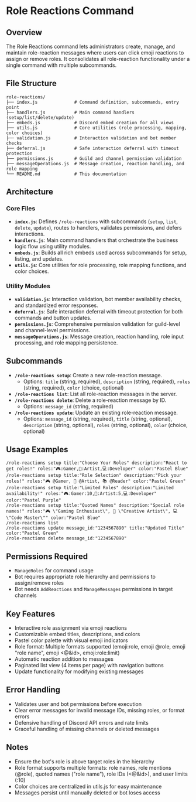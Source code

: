 # Role Reactions Command

## Overview

The Role Reactions command lets administrators create, manage, and maintain role-reaction messages where users can click emoji reactions to assign or remove roles. It consolidates all role-reaction functionality under a single command with multiple subcommands.

## File Structure

```
role-reactions/
├── index.js              # Command definition, subcommands, entry point
├── handlers.js           # Main command handlers (setup/list/delete/update)
├── embeds.js             # Discord embed creation for all views
├── utils.js              # Core utilities (role processing, mapping, color choices)
├── validation.js         # Interaction validation and bot member checks
├── deferral.js           # Safe interaction deferral with timeout protection
├── permissions.js        # Guild and channel permission validation
├── messageOperations.js  # Message creation, reaction handling, and role mapping
└── README.md             # This documentation
```

## Architecture

### **Core Files**

- **`index.js`**: Defines `/role-reactions` with subcommands (`setup`, `list`, `delete`, `update`), routes to handlers, validates permissions, and defers interactions.
- **`handlers.js`**: Main command handlers that orchestrate the business logic flow using utility modules.
- **`embeds.js`**: Builds all rich embeds used across subcommands for setup, listing, and updates.
- **`utils.js`**: Core utilities for role processing, role mapping functions, and color choices.

### **Utility Modules**

- **`validation.js`**: Interaction validation, bot member availability checks, and standardized error responses.
- **`deferral.js`**: Safe interaction deferral with timeout protection for both commands and button updates.
- **`permissions.js`**: Comprehensive permission validation for guild-level and channel-level permissions.
- **`messageOperations.js`**: Message creation, reaction handling, role input processing, and role mapping persistence.

## Subcommands

- **`/role-reactions setup`**: Create a new role-reaction message.
  - Options: `title` (string, required), `description` (string, required), `roles` (string, required), `color` (choice, optional)
- **`/role-reactions list`**: List all role-reaction messages in the server.
- **`/role-reactions delete`**: Delete a role-reaction message by ID.
  - Options: `message_id` (string, required)
- **`/role-reactions update`**: Update an existing role-reaction message.
  - Options: `message_id` (string, required), `title` (string, optional), `description` (string, optional), `roles` (string, optional), `color` (choice, optional)

## Usage Examples

```
/role-reactions setup title:"Choose Your Roles" description:"React to get roles!" roles:"🎮:Gamer,🎨:Artist,💻:Developer" color:"Pastel Blue"
/role-reactions setup title:"Role Selection" description:"Pick your roles!" roles:"🎮 @Gamer, 🎨 @Artist, 📚 @Reader" color:"Pastel Green"
/role-reactions setup title:"Limited Roles" description:"Limited availability!" roles:"🎮:Gamer:10,🎨:Artist:5,💻:Developer" color:"Pastel Purple"
/role-reactions setup title:"Quoted Names" description:"Special role names!" roles:"🎮 \"Gaming Enthusiast\", 🎨 \"Creative Artist\", 💻 \"Code Master\"" color:"Pastel Blue"
/role-reactions list
/role-reactions update message_id:"1234567890" title:"Updated Title" color:"Pastel Green"
/role-reactions delete message_id:"1234567890"
```

## Permissions Required

- `ManageRoles` for command usage
- Bot requires appropriate role hierarchy and permissions to assign/remove roles
- Bot needs `AddReactions` and `ManageMessages` permissions in target channels

## Key Features

- Interactive role assignment via emoji reactions
- Customizable embed titles, descriptions, and colors
- Pastel color palette with visual emoji indicators
- Role format: Multiple formats supported (emoji:role, emoji @role, emoji "role name", emoji <@&id>, emoji:role:limit)
- Automatic reaction addition to messages
- Paginated list view (4 items per page) with navigation buttons
- Update functionality for modifying existing messages

## Error Handling

- Validates user and bot permissions before execution
- Clear error messages for invalid message IDs, missing roles, or format errors
- Defensive handling of Discord API errors and rate limits
- Graceful handling of missing channels or deleted messages

## Notes

- Ensure the bot's role is above target roles in the hierarchy
- Role format supports multiple formats: role names, role mentions (@role), quoted names ("role name"), role IDs (<@&id>), and user limits (:10)
- Color choices are centralized in utils.js for easy maintenance
- Messages persist until manually deleted or bot loses access
